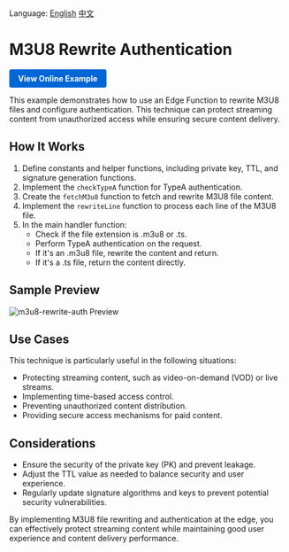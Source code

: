 <div align="left">
  Language:
  <a title="English" href="README.md">English</a>
  <a title="中文" href="README.zh-CN.md">中文</a>
</div>

# M3U8 Rewrite Authentication

<a href="https://edgeone.ai/developer/examples/hub-rewritingam3u8fileandconfiguringauthentication" style="display: inline-block; background-color: #0366d6; color: white; padding: 8px 16px; text-decoration: none; border-radius: 4px; font-weight: bold;">View Online Example</a>

This example demonstrates how to use an Edge Function to rewrite M3U8 files and configure authentication. This technique can protect streaming content from unauthorized access while ensuring secure content delivery.

## How It Works

1. Define constants and helper functions, including private key, TTL, and signature generation functions.
2. Implement the `checkTypeA` function for TypeA authentication.
3. Create the `fetchM3u8` function to fetch and rewrite M3U8 file content.
4. Implement the `rewriteLine` function to process each line of the M3U8 file.
5. In the main handler function:
   - Check if the file extension is .m3u8 or .ts.
   - Perform TypeA authentication on the request.
   - If it's an .m3u8 file, rewrite the content and return.
   - If it's a .ts file, return the content directly.

## Sample Preview

![m3u8-rewrite-auth Preview](../assets/images/m3u8-rewrite-auth.avif)

## Use Cases

This technique is particularly useful in the following situations:

- Protecting streaming content, such as video-on-demand (VOD) or live streams.
- Implementing time-based access control.
- Preventing unauthorized content distribution.
- Providing secure access mechanisms for paid content.

## Considerations

- Ensure the security of the private key (PK) and prevent leakage.
- Adjust the TTL value as needed to balance security and user experience.
- Regularly update signature algorithms and keys to prevent potential security vulnerabilities.

By implementing M3U8 file rewriting and authentication at the edge, you can effectively protect streaming content while maintaining good user experience and content delivery performance.